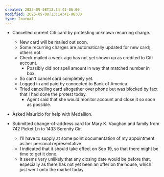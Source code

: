 ```yaml
---
created: 2025-09-08T13:14:41-06:00
modified: 2025-09-08T13:14:41-06:00
type: Journal
---
```


- Cancelled current Citi card by protesting
  unknown recurring charge.
  - New card will be mailed out soon.
  - Some recurring charges are automatically
    updated for new card; others not.
  - Check mailed a week ago has not yet
    shown up as credited to Citi account.
    - Possibly did not spell amount in way
      that matched number in box.
  - So can't cancel card completely yet.
  - Logged in and paid by connected to Bank
    of America.
  - Tried cancelling card altogether over
    phone but was blocked by fact that I had
    done the protest today.
    - Agent said that she would monitor
      account and close it so soon as
      possible.

- Asked Mauricio for help with Medallion.

- Submitted change-of-address card for Mary
  K. Vaughan and family from 742 Picket Ln
  to 1433 Serenity Cir.
  - I'll have to supply at some point
    documentation of my appointment as her
    personal representative.
  - I indicated that it should take effect
    on Sep 19, so that there might be time
    to get it done.
  - It seems very unlikely that any closing
    date would be before that, especially as
    there has not yet been an offer on the
    house, which just went onto the market
    today.

<!-- EOF -->
